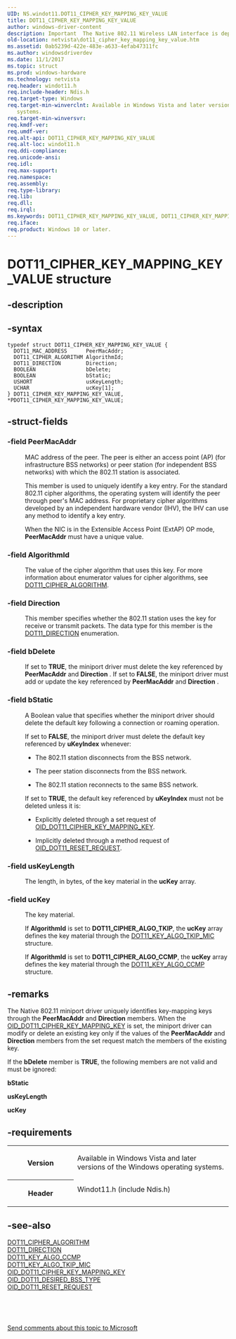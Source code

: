 ```yaml
---
UID: NS.windot11.DOT11_CIPHER_KEY_MAPPING_KEY_VALUE
title: DOT11_CIPHER_KEY_MAPPING_KEY_VALUE
author: windows-driver-content
description: Important  The Native 802.11 Wireless LAN interface is deprecated in Windows 10 and later.
old-location: netvista\dot11_cipher_key_mapping_key_value.htm
ms.assetid: 0ab5239d-422e-483e-a633-4efab47311fc
ms.author: windowsdriverdev
ms.date: 11/1/2017
ms.topic: struct
ms.prod: windows-hardware
ms.technology: netvista
req.header: windot11.h
req.include-header: Ndis.h
req.target-type: Windows
req.target-min-winverclnt: Available in Windows Vista and later versions of the Windows operating
   systems.
req.target-min-winversvr: 
req.kmdf-ver: 
req.umdf-ver: 
req.alt-api: DOT11_CIPHER_KEY_MAPPING_KEY_VALUE
req.alt-loc: windot11.h
req.ddi-compliance: 
req.unicode-ansi: 
req.idl: 
req.max-support: 
req.namespace: 
req.assembly: 
req.type-library: 
req.lib: 
req.dll: 
req.irql: 
ms.keywords: DOT11_CIPHER_KEY_MAPPING_KEY_VALUE, DOT11_CIPHER_KEY_MAPPING_KEY_VALUE, *PDOT11_CIPHER_KEY_MAPPING_KEY_VALUE
req.iface: 
req.product: Windows 10 or later.
---
```


# DOT11_CIPHER_KEY_MAPPING_KEY_VALUE structure



## -description

## -syntax

````
typedef struct DOT11_CIPHER_KEY_MAPPING_KEY_VALUE {
  DOT11_MAC_ADDRESS      PeerMacAddr;
  DOT11_CIPHER_ALGORITHM AlgorithmId;
  DOT11_DIRECTION        Direction;
  BOOLEAN                bDelete;
  BOOLEAN                bStatic;
  USHORT                 usKeyLength;
  UCHAR                  ucKey[1];
} DOT11_CIPHER_KEY_MAPPING_KEY_VALUE, *PDOT11_CIPHER_KEY_MAPPING_KEY_VALUE;
````


## -struct-fields
<dl>

### -field <b>PeerMacAddr</b>

<dd>
<p>MAC address of the peer. The peer is either an access point (AP) (for infrastructure BSS networks)
     or peer station (for independent BSS networks) with which the 802.11 station is associated.
     </p>
<p>This member is used to uniquely identify a key entry. For the standard 802.11 cipher algorithms, the
     operating system will identify the peer through peer's MAC address. For proprietary cipher algorithms
     developed by an independent hardware vendor (IHV), the IHV can use any method to identify a key
     entry.</p>
<p>When the NIC is in the Extensible Access Point (ExtAP) OP mode, 
     <b>PeerMacAddr</b> must have a unique value.</p>
</dd>

### -field <b>AlgorithmId</b>

<dd>
<p>The value of the cipher algorithm that uses this key. For more information about enumerator values
     for cipher algorithms, see 
     <a href="https://msdn.microsoft.com/library/windows/hardware/ff547672">DOT11_CIPHER_ALGORITHM</a>.</p>
</dd>

### -field <b>Direction</b>

<dd>
<p>This member specifies whether the 802.11 station uses the key for receive or transmit packets. The
     data type for this member is the 
     <a href="https://msdn.microsoft.com/library/windows/hardware/ff547680">DOT11_DIRECTION</a> enumeration.</p>
</dd>

### -field <b>bDelete</b>

<dd>
<p>If set to <b>TRUE</b>, the miniport driver must delete the key referenced by 
     <b>PeerMacAddr</b> and 
     <b>Direction</b> . If set to <b>FALSE</b>, the miniport driver must add or update the key referenced by 
     <b>PeerMacAddr</b> and 
     <b>Direction</b> .</p>
</dd>

### -field <b>bStatic</b>

<dd>
<p>A Boolean value that specifies whether the miniport driver should delete the default key following
     a connection or roaming operation.
     </p>
<p>If set to <b>FALSE</b>, the miniport driver must delete the default key referenced by 
     <b>uKeyIndex</b> whenever:</p>
<ul>
<li>
<p>The 802.11 station disconnects from the BSS network.</p>
</li>
<li>
<p>The peer station disconnects from the BSS network.</p>
</li>
<li>
<p>The 802.11 station reconnects to the same BSS network.</p>
</li>
</ul>
<p>If set to <b>TRUE</b>, the default key referenced by 
     <b>uKeyIndex</b> must not be deleted unless it is:</p>
<ul>
<li>
<p>Explicitly deleted through a set request of 
       <a href="netvista.oid_dot11_cipher_key_mapping_key">
       OID_DOT11_CIPHER_KEY_MAPPING_KEY</a>.</p>
</li>
<li>
<p>Implicitly deleted through a method request of 
       <a href="https://msdn.microsoft.com/library/windows/hardware/ff569409">OID_DOT11_RESET_REQUEST</a>.</p>
</li>
</ul>
</dd>

### -field <b>usKeyLength</b>

<dd>
<p>The length, in bytes, of the key material in the 
     <b>ucKey</b> array.</p>
</dd>

### -field <b>ucKey</b>

<dd>
<p>The key material.
     </p>
<p>If 
     <b>AlgorithmId</b> is set to 
     <b>DOT11_CIPHER_ALGO_TKIP</b>, the 
     <b>ucKey</b> array defines the key material through the 
     <a href="https://msdn.microsoft.com/2f6e08e3-50cf-4d2e-aac8-185a5c0b38ed">
     DOT11_KEY_ALGO_TKIP_MIC</a> structure.</p>
<p>If 
     <b>AlgorithmId</b> is set to 
     <b>DOT11_CIPHER_ALGO_CCMP</b>, the 
     <b>ucKey</b> array defines the key material through the 
     <a href="https://msdn.microsoft.com/cf89ee80-d19d-4d97-b71f-8ebee4b96562">
     DOT11_KEY_ALGO_CCMP</a> structure.</p>
</dd>
</dl>

## -remarks
<p>The Native 802.11 miniport driver uniquely identifies key-mapping keys through the 
    <b>PeerMacAddr</b> and 
    <b>Direction</b> members. When the 
    <a href="netvista.oid_dot11_cipher_key_mapping_key">
    OID_DOT11_CIPHER_KEY_MAPPING_KEY</a> is set, the miniport driver can modify or delete an existing key
    only if the values of the 
    <b>PeerMacAddr</b> and 
    <b>Direction</b> members from the set request match the members of the existing key.</p>

<p>If the 
    <b>bDelete</b> member is <b>TRUE</b>, the following members are not valid and must be ignored:</p>

<p><b>bStatic</b></p>

<p><b>usKeyLength</b></p>

<p><b>ucKey</b></p>

## -requirements
<table>
<tr>
<th width="30%">
<p>Version</p>
</th>
<td width="70%">
<p>Available in Windows Vista and later versions of the Windows operating
   systems.</p>
</td>
</tr>
<tr>
<th width="30%">
<p>Header</p>
</th>
<td width="70%">
<dl>
<dt>Windot11.h (include Ndis.h)</dt>
</dl>
</td>
</tr>
</table>

## -see-also
<dl>
<dt>
<a href="https://msdn.microsoft.com/library/windows/hardware/ff547672">DOT11_CIPHER_ALGORITHM</a>
</dt>
<dt>
<a href="https://msdn.microsoft.com/library/windows/hardware/ff547680">DOT11_DIRECTION</a>
</dt>
<dt>
<a href="https://msdn.microsoft.com/library/windows/hardware/ff548668">DOT11_KEY_ALGO_CCMP</a>
</dt>
<dt>
<a href="https://msdn.microsoft.com/library/windows/hardware/ff548676">DOT11_KEY_ALGO_TKIP_MIC</a>
</dt>
<dt>
<a href="netvista.oid_dot11_cipher_key_mapping_key">
   OID_DOT11_CIPHER_KEY_MAPPING_KEY</a>
</dt>
<dt>
<a href="https://msdn.microsoft.com/library/windows/hardware/ff569142">OID_DOT11_DESIRED_BSS_TYPE</a>
</dt>
<dt>
<a href="https://msdn.microsoft.com/library/windows/hardware/ff569409">OID_DOT11_RESET_REQUEST</a>
</dt>
</dl>
<p> </p>
<p> </p>
<p><a href="mailto:wsddocfb@microsoft.com?subject=Documentation%20feedback [netvista\netvista]:%20DOT11_CIPHER_KEY_MAPPING_KEY_VALUE structure%20 RELEASE:%20(11/1/2017)&amp;body=%0A%0APRIVACY STATEMENT%0A%0AWe use your feedback to improve the documentation. We don't use your email address for any other purpose, and we'll remove your email address from our system after the issue that you're reporting is fixed. While we're working to fix this issue, we might send you an email message to ask for more info. Later, we might also send you an email message to let you know that we've addressed your feedback.%0A%0AFor more info about Microsoft's privacy policy, see http://privacy.microsoft.com/en-us/default.aspx." title="Send comments about this topic to Microsoft">Send comments about this topic to Microsoft</a></p>
